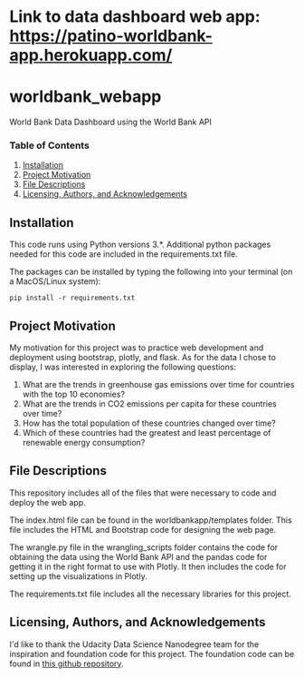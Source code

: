 # Link to data dashboard web app: https://patino-worldbank-app.herokuapp.com/

# worldbank_webapp
World Bank Data Dashboard using the World Bank API

### Table of Contents

1. [Installation](#installation)
2. [Project Motivation](#motivation)
3. [File Descriptions](#files)
4. [Licensing, Authors, and Acknowledgements](#licensing)

## Installation <a name="installation"></a>
This code runs using Python versions 3.*. Additional python packages needed for this code are included in the requirements.txt file.

The packages can be installed by typing the following into your terminal (on a MacOS/Linux system):

`pip install -r requirements.txt`

## Project Motivation <a name="motivation"></a>
My motivation for this project was to practice web development and deployment using bootstrap, plotly, and flask. As for the data I chose to display, I was interested in exploring the following questions:

1. What are the trends in greenhouse gas emissions over time for countries with the top 10 economies?
2. What are the trends in CO2 emissions per capita for these countries over time?
3. How has the total population of these countries changed over time?
4. Which of these countries had the greatest and least percentage of renewable energy consumption?

## File Descriptions <a name="files"></a>
This repository includes all of the files that were necessary to code and deploy the web app.

The index.html file can be found in the worldbankapp/templates folder. This file includes the HTML and Bootstrap code for designing the web page.

The wrangle.py file in the wrangling_scripts folder contains the code for obtaining the data using the World Bank API and the pandas code for getting it in the right format to use with Plotly. It then includes the code for setting up the visualizations in Plotly.

The requirements.txt file includes all the necessary libraries for this project.

## Licensing, Authors, and Acknowledgements <a name="licensing"></a>
I'd like to thank the Udacity Data Science Nanodegree team for the inspiration and foundation code for this project. The foundation code can be found in [this github repository](https://github.com/udacity/DSND_Term2/tree/master/lessons/WebDevelopment/AdvancedDataDashboardCode/world_bank_api_dashboard).
